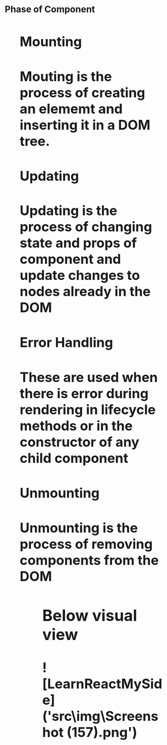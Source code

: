 <h1>Phase of Component<h1>
<ul>
    <h2>Mounting<h2>
    <p>Mouting is the process of creating an elememt and inserting it in a DOM tree.</p>
    <h2>Updating<h2>
    <p>Updating is the process of changing state and props of component and update changes to nodes already in the DOM</p>
    <h2>Error Handling<h2>
    <p>These are used when there is error during rendering in lifecycle methods or in the constructor of any child component</p>
    <h2>Unmounting<h2>
    <p>Unmounting is the process of removing components from the DOM</p>
<ul>
<h3>Below visual view</h3>
![LearnReactMySide]('src\img\Screenshot (157).png')
